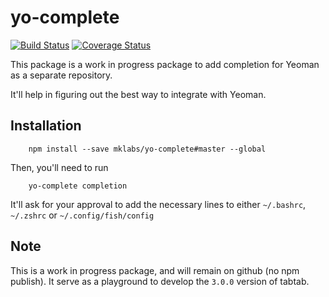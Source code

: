 # yo-complete

[![Build Status](https://travis-ci.org/mklabs/yo-complete.svg?branch=master)](https://travis-ci.org/mklabs/yo-complete)
[![Coverage Status](https://coveralls.io/repos/github/mklabs/yo-complete/badge.svg?branch=master)](https://coveralls.io/github/mklabs/yo-complete?branch=master)

This package is a work in progress package to add completion for Yeoman as a
separate repository.

It'll help in figuring out the best way to integrate with Yeoman.

## Installation

        npm install --save mklabs/yo-complete#master --global

Then, you'll need to run

        yo-complete completion

It'll ask for your approval to add the necessary lines to either `~/.bashrc`,
`~/.zshrc` or `~/.config/fish/config`

## Note

This is a work in progress package, and will remain on github (no npm publish).
It serve as a playground to develop the `3.0.0` version of tabtab.
